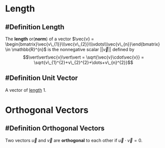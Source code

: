 # Length

## \#Definition Length

The **length** or(**norm**) of a vector $\vec{v} = \begin{bmatrix}\vec{v\_{1}}\\\vec{v\_{2}}\\\vdots\\\vec{v\_{n}}\end{bmatrix} \in \mathbb{R}^{n}$ is the nonnegative scalar $\vert\vert \vec{v} \vert\vert$ defined by
$$\vert\vert\vec{v}\vert\vert = \sqrt{\vec{v}\cdot\vec{v}} = \sqrt{v\_{1}^{2}+v\_{2}^{2}+\dots+v\_{n}^{2}}$$

## \#Definition Unit Vector

A vector of [length](1.2%20Length%20and%20Angle%20The%20Dot%20Product.md#definition-length) 1.

# Orthogonal Vectors

## \#Definition Orthogonal Vectors

Two vectors $\vec{u}$ and $\vec{v}$ are **orthogonal** to each other if $\vec{u}\cdot\vec{v}=0$.
